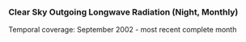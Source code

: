 ### Clear Sky Outgoing Longwave Radiation (Night, Monthly)
Temporal coverage: September 2002 - most recent complete month
